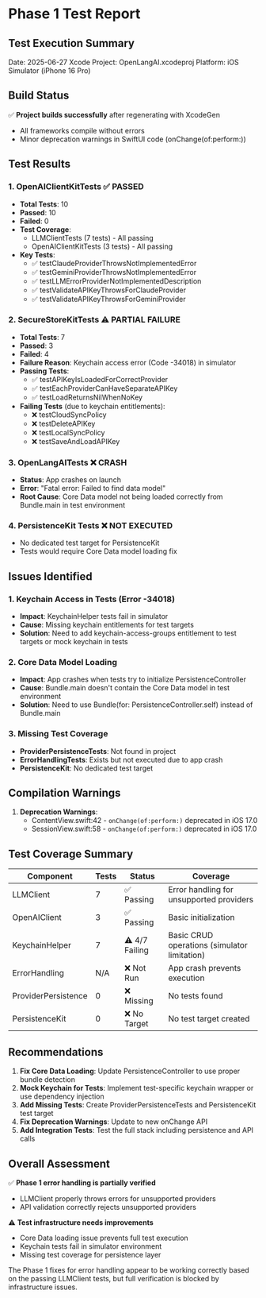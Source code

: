 # Phase 1 Test Report

## Test Execution Summary

Date: 2025-06-27
Xcode Project: OpenLangAI.xcodeproj
Platform: iOS Simulator (iPhone 16 Pro)

## Build Status

✅ **Project builds successfully** after regenerating with XcodeGen
- All frameworks compile without errors
- Minor deprecation warnings in SwiftUI code (onChange(of:perform:))

## Test Results

### 1. OpenAIClientKitTests ✅ PASSED
- **Total Tests**: 10
- **Passed**: 10
- **Failed**: 0
- **Test Coverage**:
  - LLMClientTests (7 tests) - All passing
  - OpenAIClientKitTests (3 tests) - All passing
- **Key Tests**:
  - ✅ testClaudeProviderThrowsNotImplementedError
  - ✅ testGeminiProviderThrowsNotImplementedError
  - ✅ testLLMErrorProviderNotImplementedDescription
  - ✅ testValidateAPIKeyThrowsForClaudeProvider
  - ✅ testValidateAPIKeyThrowsForGeminiProvider

### 2. SecureStoreKitTests ⚠️ PARTIAL FAILURE
- **Total Tests**: 7
- **Passed**: 3
- **Failed**: 4
- **Failure Reason**: Keychain access error (Code -34018) in simulator
- **Passing Tests**:
  - ✅ testAPIKeyIsLoadedForCorrectProvider
  - ✅ testEachProviderCanHaveSeparateAPIKey
  - ✅ testLoadReturnsNilWhenNoKey
- **Failing Tests** (due to keychain entitlements):
  - ❌ testCloudSyncPolicy
  - ❌ testDeleteAPIKey
  - ❌ testLocalSyncPolicy
  - ❌ testSaveAndLoadAPIKey

### 3. OpenLangAITests ❌ CRASH
- **Status**: App crashes on launch
- **Error**: "Fatal error: Failed to find data model"
- **Root Cause**: Core Data model not being loaded correctly from Bundle.main in test environment

### 4. PersistenceKit Tests ❌ NOT EXECUTED
- No dedicated test target for PersistenceKit
- Tests would require Core Data model loading fix

## Issues Identified

### 1. Keychain Access in Tests (Error -34018)
- **Impact**: KeychainHelper tests fail in simulator
- **Cause**: Missing keychain entitlements for test targets
- **Solution**: Need to add keychain-access-groups entitlement to test targets or mock keychain in tests

### 2. Core Data Model Loading
- **Impact**: App crashes when tests try to initialize PersistenceController
- **Cause**: Bundle.main doesn't contain the Core Data model in test environment
- **Solution**: Need to use Bundle(for: PersistenceController.self) instead of Bundle.main

### 3. Missing Test Coverage
- **ProviderPersistenceTests**: Not found in project
- **ErrorHandlingTests**: Exists but not executed due to app crash
- **PersistenceKit**: No dedicated test target

## Compilation Warnings

1. **Deprecation Warnings**:
   - ContentView.swift:42 - `onChange(of:perform:)` deprecated in iOS 17.0
   - SessionView.swift:58 - `onChange(of:perform:)` deprecated in iOS 17.0

## Test Coverage Summary

| Component | Tests | Status | Coverage |
|-----------|--------|---------|----------|
| LLMClient | 7 | ✅ Passing | Error handling for unsupported providers |
| OpenAIClient | 3 | ✅ Passing | Basic initialization |
| KeychainHelper | 7 | ⚠️ 4/7 Failing | Basic CRUD operations (simulator limitation) |
| ErrorHandling | N/A | ❌ Not Run | App crash prevents execution |
| ProviderPersistence | 0 | ❌ Missing | No tests found |
| PersistenceKit | 0 | ❌ No Target | No test target created |

## Recommendations

1. **Fix Core Data Loading**: Update PersistenceController to use proper bundle detection
2. **Mock Keychain for Tests**: Implement test-specific keychain wrapper or use dependency injection
3. **Add Missing Tests**: Create ProviderPersistenceTests and PersistenceKit test target
4. **Fix Deprecation Warnings**: Update to new onChange API
5. **Add Integration Tests**: Test the full stack including persistence and API calls

## Overall Assessment

✅ **Phase 1 error handling is partially verified**
- LLMClient properly throws errors for unsupported providers
- API validation correctly rejects unsupported providers

⚠️ **Test infrastructure needs improvements**
- Core Data loading issue prevents full test execution
- Keychain tests fail in simulator environment
- Missing test coverage for persistence layer

The Phase 1 fixes for error handling appear to be working correctly based on the passing LLMClient tests, but full verification is blocked by infrastructure issues.